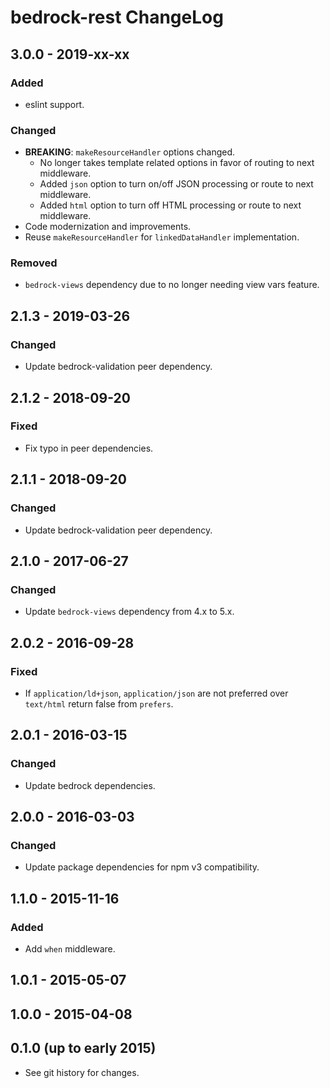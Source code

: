 # bedrock-rest ChangeLog

## 3.0.0 - 2019-xx-xx

### Added
- eslint support.

### Changed
- **BREAKING**: `makeResourceHandler` options changed.
  - No longer takes template related options in favor of routing to next
    middleware.
  - Added `json` option to turn on/off JSON processing or route to next
    middleware.
  - Added `html` option to turn off HTML processing or route to next
    middleware.
- Code modernization and improvements.
- Reuse `makeResourceHandler` for `linkedDataHandler` implementation.

### Removed
- `bedrock-views` dependency due to no longer needing view vars feature.

## 2.1.3 - 2019-03-26

### Changed
- Update bedrock-validation peer dependency.

## 2.1.2 - 2018-09-20

### Fixed
- Fix typo in peer dependencies.

## 2.1.1 - 2018-09-20

### Changed
- Update bedrock-validation peer dependency.

## 2.1.0 - 2017-06-27

### Changed
- Update `bedrock-views` dependency from 4.x to 5.x.

## 2.0.2 - 2016-09-28

### Fixed
- If `application/ld+json`, `application/json` are not preferred
  over `text/html` return false from `prefers`.

## 2.0.1 - 2016-03-15

### Changed
- Update bedrock dependencies.

## 2.0.0 - 2016-03-03

### Changed
- Update package dependencies for npm v3 compatibility.

## 1.1.0 - 2015-11-16

### Added
- Add `when` middleware.

## 1.0.1 - 2015-05-07

## 1.0.0 - 2015-04-08

## 0.1.0 (up to early 2015)

- See git history for changes.
